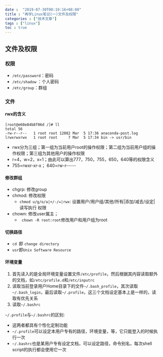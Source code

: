 ```yaml
---
date :  "2019-07-30T00:19:16+08:00" 
title : "再学Linux笔记(一)文件及权限" 
categories : ["技术文章"] 
tags : ["linux"] 
toc : true
---
```


## 文件及权限

### 权限
- `/etc/password`：密码
- `/etc/shadow` ：个人密码
- `/etc/group`：群组

### 文件

#### rwx的含义

```
[root@e60e84b8f06d /]# ll
total 56
-rw-r--r--   1 root root 12082 Mar  5 17:36 anaconda-post.log
lrwxrwxrwx   1 root root     7 Mar  5 17:34 bin -> usr/bin
```

- rwx分为三组；第一组为当前用户root的操作权限；第二组为当前用户组的操作权限；第三组为其他用户的操作权限
- r=4，w=2，x=1；由此可以算出777，750，755，650，640等的权限含义
- 755=rwxr-xr-x； 640=rw-r-----

#### 修改群组

- chgrp: 修改group
- chmod:  修改权限
  - `chmod u/g/o/a|+/-/=|rwx`: 设置用户/用户组/其他/所有|添加/减去/设定|读写执行 权限
- chown: 修改user属主；
  - ` chown -R root:root`修改用户和用户组为root

#### 切换路径

- `cd `即 `change directory`
- `usr`即`Unix Software Resource`

#### 环境变量

1. 首先读入的是全局环境变量设置文件`/etc/profile`，然后根据其内容读取额外的文档，如`/etc/profile.d`和`/etc/inputrc`
2. 读取当前登录用户Home目录下的文件`~/.bash_profile`，其次读取`~/.bash_login`，最后读取`~/.profile`，这三个文档设定基本上是一样的，读取有优先关系
3. 读取`~/.bashrc`



`~/.profile`与`~/.bashrc`的区别:

- 这两者都具有个性化定制功能
- `~/.profile`可以设定本用户专有的路径，环境变量，等，它只能登入的时候执行一次
- `~/.bashrc`也是某用户专有设定文档，可以设定路径，命令别名，每次shell script的执行都会使用它一次